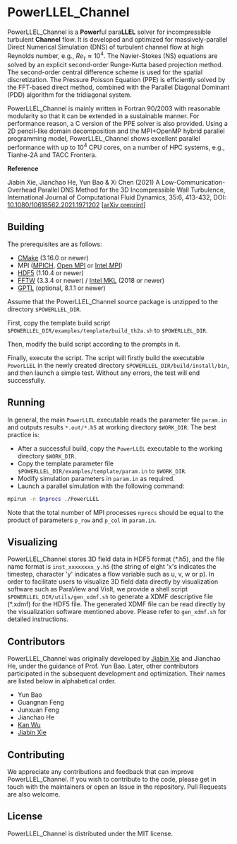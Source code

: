 # PowerLLEL_Channel

PowerLLEL_Channel is a **Power**ful para**LLEL** solver for incompressible turbulent **Channel** flow. It is developed and optimized for massively-parallel Direct Numerical Simulation (DNS) of turbulent channel flow at high Reynolds number, e.g., $Re_{\tau} \approx 10^4$. The Navier-Stokes (NS) equations are solved by an explicit second-order Runge-Kutta based projection method. The second-order central difference scheme is used for the spatial discretization. The Pressure Poisson Equation (PPE) is efficiently solved by the FFT-based direct method, combined with the Parallel Diagonal Dominant (PDD) algorithm for the tridiagonal system.

PowerLLEL_Channel is mainly written in Fortran 90/2003 with reasonable modularity so that it can be extended in a sustainable manner. For performance reason, a C version of the PPE solver is also provided. Using a 2D pencil-like domain decomposition and the MPI+OpenMP hybrid parallel programming model, PowerLLEL_Channel shows excellent parallel performance with up to $10^4$ CPU cores, on a number of HPC systems, e.g., Tianhe-2A and TACC Frontera.

**Reference**

Jiabin Xie, Jianchao He, Yun Bao & Xi Chen (2021) A Low-Communication-Overhead Parallel DNS Method for the 3D Incompressible Wall Turbulence, International Journal of Computational Fluid Dynamics, 35:6, 413-432, DOI: [10.1080/10618562.2021.1971202](https://doi.org/10.1080/10618562.2021.1971202) [[arXiv preprint](https://arxiv.org/abs/2104.08863v2)]

## Building

The prerequisites are as follows:
- [CMake](https://cmake.org/) (3.16.0 or newer)
- MPI ([MPICH](https://www.mpich.org), [Open MPI](https://www.open-mpi.org) or [Intel MPI](https://www.intel.com/content/www/us/en/developer/tools/oneapi/mpi-library.html))
- [HDF5](https://www.hdfgroup.org/downloads/hdf5) (1.10.4 or newer)
- [FFTW](http://www.fftw.org) (3.3.4 or newer) / [Intel MKL](https://www.intel.com/content/www/us/en/developer/tools/oneapi/onemkl.html) (2018 or newer)
- [GPTL](https://github.com/jmrosinski/GPTL) (optional, 8.1.1 or newer)

Assume that the PowerLLEL_Channel source package is unzipped to the directory `$POWERLLEL_DIR`.

First, copy the template build script `$POWERLLEL_DIR/examples/template/build_th2a.sh` to `$POWERLLEL_DIR`.

Then, modify the build script according to the prompts in it.

Finally, execute the script.
The script will firstly build the executable `PowerLLEL` in the newly created directory `$POWERLLEL_DIR/build/install/bin`,
and then launch a simple test. Without any errors, the test will end successfully.

## Running

In general, the main `PowerLLEL` executable reads the parameter file `param.in` and outputs results `*.out/*.h5` at working directory `$WORK_DIR`. The best practice is:

- After a successful build, copy the `PowerLLEL` executable to the working directory `$WORK_DIR`.
- Copy the template parameter file `$POWERLLEL_DIR/examples/template/param.in` to `$WORK_DIR`.
- Modify simulation parameters in `param.in` as required.
- Launch a parallel simulation with the following command:
```bash
mpirun -n $nprocs ./PowerLLEL
```
Note that the total number of MPI processes `nprocs` should be equal to the product of parameters `p_row` and `p_col` in `param.in`.

## Visualizing

PowerLLEL_Channel stores 3D field data in HDF5 format (*.h5), and the file name format is `inst_xxxxxxxx_y.h5` (the string of eight 'x's indicates the timestep, character 'y' indicates a flow variable such as u, v, w or p). In order to facilitate users to visualize 3D field data directly by visualization software such as ParaView and VisIt, we provide a shell script `$POWERLLEL_DIR/utils/gen_xdmf.sh` to generate a XDMF descriptive file (\*.xdmf) for the HDF5 file. The generated XDMF file can be read directly by the visualization software mentioned above. Please refer to `gen_xdmf.sh` for detailed instructions.

## Contributors

PowerLLEL_Channel was originally developed by [Jiabin Xie](https://xiejb6.github.io/) and Jianchao He, under the guidance of Prof. Yun Bao. Later, other contributors participated in the subsequent development and optimization. Their names are listed below in alphabetical order.

- Yun Bao
- Guangnan Feng
- Junxuan Feng
- Jianchao He
- [Kan Wu](https://wu-kan.cn/)
- [Jiabin Xie](https://xiejb6.github.io/)

## Contributing

We appreciate any contributions and feedback that can improve PowerLLEL_Channel. If you wish to contribute to the code, please get in touch with the maintainers or open an Issue in the repository. Pull Requests are also welcome.

## License

PowerLLEL_Channel is distributed under the MIT license.
